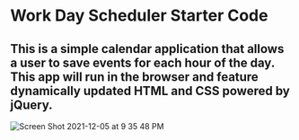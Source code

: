 # Work Day Scheduler Starter Code

## This is a simple calendar application that allows a user to save events for each hour of the day.  This app will run in the browser and feature dynamically updated HTML and CSS powered by jQuery.
![Screen Shot 2021-12-05 at 9 35 48 PM](https://user-images.githubusercontent.com/12851682/144778044-b9cb6dce-2739-47b5-b5cf-85312f49e1bf.png)
